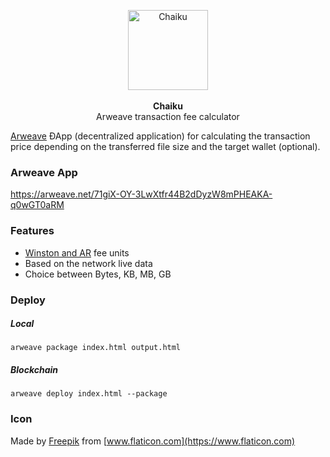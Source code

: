 <p align="center">
    <img src="https://raw.githubusercontent.com/sergejmueller/chaiku/master/chaiku.png" width="128" height="128" alt="Chaiku">
    <br>
    <br>
    <b>Chaiku</b>
    <br>
    Arweave transaction fee calculator
</p>


[Arweave](https://www.arweave.org) ÐApp (decentralized application) for calculating the transaction price depending on the transferred file size and the target wallet (optional).


### Arweave App
https://arweave.net/71giX-OY-3LwXtfr44B2dDyzW8mPHEAKA-q0wGT0aRM


### Features
* [Winston and AR](https://docs.arweave.org/developers/server/http-api#ar-and-winston) fee units
* Based on the network live data
* Choice between Bytes, KB, MB, GB


### Deploy

##### Local
```
arweave package index.html output.html
```

##### Blockchain
```
arweave deploy index.html --package
```


### Icon
Made by [Freepik](https://www.freepik.com) from [www.flaticon.com](https://www.flaticon.com)
